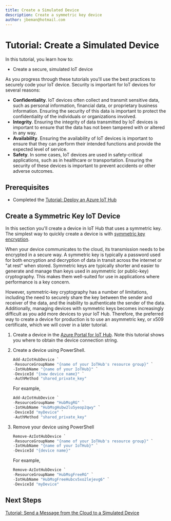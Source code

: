 ```yaml
---
title: Create a Simulated Device
description: Create a symmetric key device 
author: jbeman@hotmail.com
---
```


# Tutorial: Create a Simulated Device

In this tutorial, you learn how to:

- Create a secure, simulated IoT device

As you progress through these tutorials you'll use the best practices to securely code your IoT device. Security is important for IoT devices for several reasons:

- **Confidentiality**. IoT devices often collect and transmit sensitive data, such as personal information, financial data, or proprietary business information. Ensuring the security of this data is important to protect the confidentiality of the individuals or organizations involved.
- **Integrity**. Ensuring the integrity of data transmitted by IoT devices is important to ensure that the data has not been tampered with or altered in any way.
- **Availability**. Ensuring the availability of IoT devices is important to ensure that they can perform their intended functions and provide the expected level of service.
- **Safety**. In some cases, IoT devices are used in safety-critical applications, such as in healthcare or transportation. Ensuring the security of these devices is important to prevent accidents or other adverse outcomes.

## Prerequisites

- Completed the [Tutorial: Deploy an Azure IoT Hub](tutorial-deployiothub.md)

## Create a Symmetric Key IoT Device

In this section you'll create a device in IoT Hub that uses a symmetric key. The simplest way to quickly create a device is with [symmetric key encryption](https://www.ibm.com/docs/en/ztpf/2020?topic=concepts-symmetric-cryptography).

When your device communicates to the cloud, its transmission needs to be encrypted in a secure way. A symmetric key is typically a password used for both encryption and decryption of data in transit across the internet or "at rest" when stored. Symmetric keys are typically shorter and easier to generate and manage than keys used in asymmetric (or public-key) cryptography. This makes them well-suited for use in applications where performance is a key concern.

However, symmetric-key cryptography has a number of limitations, including the need to securely share the key between the sender and receiver of the data, and the inability to authenticate the sender of the data. Additionally, managing devices with symmetric keys becomes increasingly difficult as you add more devices to your IoT Hub. Therefore, the preferred way to create a device for production is to use an asymmetric key, or x509 certificate, which we will cover in a later tutorial.

1. Create a device in the [Azure Portal for IoT Hub](https://learn.microsoft.com/en-us/azure/iot-hub/iot-hub-create-through-portal#register-a-new-device-in-the-iot-hub).  Note this tutorial shows you where to obtain the device connection string.
1. Create a device using PowerShell.

    ```powershell
    Add-AzIotHubDevice `
    -ResourceGroupName "{name of your IoTHub's resource group}" `
    -IotHubName "{name of your IoTHub}" `
    -DeviceId "{new device name}" `
    -AuthMethod "shared_private_key"
    ```

    For example,

    ```powershell
    Add-AzIotHubDevice `
    -ResourceGroupName "HubMsgRG" `
    -IotHubName "HubMsgHubw2lu5yeop2qwy" `
    -DeviceId "myDevice" `
    -AuthMethod "shared_private_key"
    ```

1. Remove your device using PowerShell

    ```powershell
    Remove-AzIotHubDevice `
    -ResourceGroupName "{name of your IoTHub's resource group}" `
    -IotHubName "{name of your IoTHub}" `
    -DeviceId "{device name}"
    ```

    For example,

    ```powershell
    Remove-AzIotHubDevice `
    -ResourceGroupName "HubMsgFreeRG" `
    -IotHubName "HubMsgFreeHubcv5xo2lejevg6" `
    -DeviceId "myDevice"
    ```

## Next Steps

[Tutorial: Send a Message from the Cloud to a Simulated Device](tutorial-cloudtodevicemsg.md)